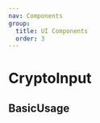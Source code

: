 ```yaml
---
nav: Components
group:
  title: UI Components
  order: 3
---
```


# CryptoInput

## BasicUsage

<code src="./demos/basic.tsx"></code>
